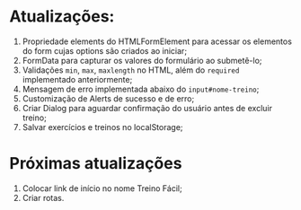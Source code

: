 # Atualizações:
1. Propriedade elements do HTMLFormElement para acessar os elementos do form cujas options são criados ao iniciar;
2. FormData para capturar os valores do formulário ao submetê-lo;
3. Validações `min`, `max`, `maxlength` no HTML, além do `required` implementado anteriormente;
4. Mensagem de erro implementada abaixo do `input#nome-treino`;
5. Customização de Alerts de sucesso e de erro;
6. Criar Dialog para aguardar confirmação do usuário antes de excluir treino;
7. Salvar exercícios e treinos no localStorage;


# Próximas atualizações
1. Colocar link de início no nome Treino Fácil;
2. Criar rotas.

